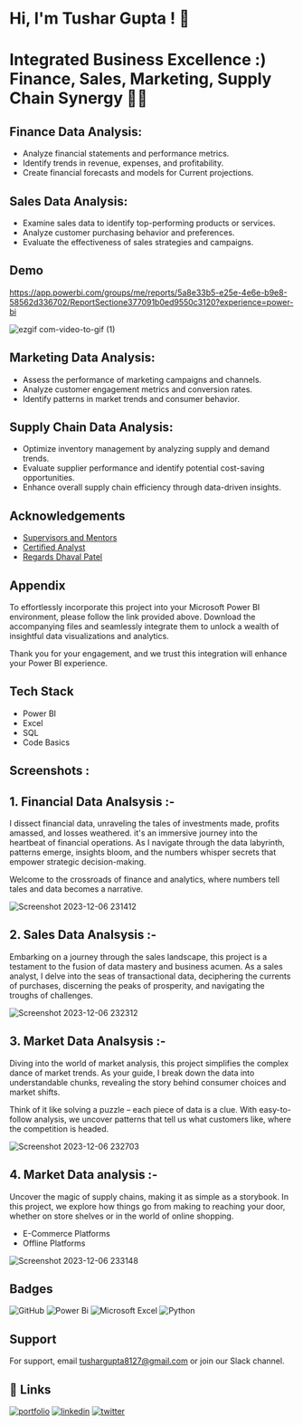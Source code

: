
# Hi, I'm Tushar Gupta ! 👋


# Integrated Business Excellence :) Finance, Sales, Marketing, Supply Chain Synergy 🌱✨

## Finance Data Analysis:
- Analyze financial statements and performance metrics.
- Identify trends in revenue, expenses, and profitability.
- Create financial forecasts and models for Current projections.

## Sales Data Analysis:
- Examine sales data to identify top-performing products or services.
- Analyze customer purchasing behavior and preferences.
- Evaluate the effectiveness of sales strategies and campaigns.

## Demo
https://app.powerbi.com/groups/me/reports/5a8e33b5-e25e-4e6e-b9e8-58562d336702/ReportSectione377091b0ed9550c3120?experience=power-bi

![ezgif com-video-to-gif (1)](https://github.com/Analytic-Ally/Business_Analytics/assets/149322654/de9ae8ca-24bb-49ba-834e-c1e73d5b25b8)

## Marketing Data Analysis:

- Assess the performance of marketing campaigns and channels.
- Analyze customer engagement metrics and conversion rates.
- Identify patterns in market trends and consumer behavior.

## Supply Chain Data Analysis:

- Optimize inventory management by analyzing supply and demand trends.
- Evaluate supplier performance and identify potential cost-saving opportunities.
- Enhance overall supply chain efficiency through data-driven insights.

## Acknowledgements

 - [Supervisors and Mentors](https://awesomeopensource.com/project/elangosundar/awesome-README-templates)
 - [Certified Analyst](https://codebasics.io/certificate/CB-51-186546)
 - [Regards Dhaval Patel](https://www.linkedin.com/in/dhavalsays/)


## Appendix

To effortlessly incorporate this project into your Microsoft Power BI environment, please follow the link provided above. Download the accompanying files and seamlessly integrate them to unlock a wealth of insightful data visualizations and analytics.

Thank you for your engagement, and we trust this integration will enhance your Power BI experience.


## Tech Stack

- Power BI 
- Excel 
- SQL 
- Code Basics
## Screenshots :
## 1. Financial Data Analsysis :-
 I dissect financial data, unraveling the tales of investments made, profits amassed, and losses weathered.  it's an immersive journey into the heartbeat of financial operations. As I navigate through the data labyrinth, patterns emerge, insights bloom, and the numbers whisper secrets that empower strategic decision-making.

Welcome to the crossroads of finance and analytics, where numbers tell tales and data becomes a narrative.

![Screenshot 2023-12-06 231412](https://github.com/Analytic-Ally/Business_Analytics/assets/149322654/f9bbd394-f94a-4b9d-86cf-46c3025cd058)

## 2. Sales Data Analsysis :- 
Embarking on a journey through the sales landscape, this project is a testament to the fusion of data mastery and business acumen. As a sales analyst, I delve into the seas of transactional data, deciphering the currents of purchases, discerning the peaks of prosperity, and navigating the troughs of challenges.

![Screenshot 2023-12-06 232312](https://github.com/Analytic-Ally/Business_Analytics/assets/149322654/88835ce0-3f95-44c2-a1f5-a737d1a3ae6b)

## 3. Market Data Analsysis :- 
Diving into the world of market analysis, this project simplifies the complex dance of market trends. As your guide, I break down the data into understandable chunks, revealing the story behind consumer choices and market shifts.

Think of it like solving a puzzle – each piece of data is a clue. With easy-to-follow analysis, we uncover patterns that tell us what customers like, where the competition is headed. 

![Screenshot 2023-12-06 232703](https://github.com/Analytic-Ally/Business_Analytics/assets/149322654/8d895a01-1046-41c4-aee6-67424379ace2)

## 4. Market Data analysis :-
Uncover the magic of supply chains, making it as simple as a storybook. In this project, we explore how things go from making to reaching your door, whether on store shelves or in the world of online shopping.

- E-Commerce Platforms
- Offline Platforms

![Screenshot 2023-12-06 233148](https://github.com/Analytic-Ally/Business_Analytics/assets/149322654/9b133451-c476-41a1-bef5-a397e7268ad5)
## Badges

![GitHub](https://img.shields.io/badge/github-%23121011.svg?style=for-the-badge&logo=github&logoColor=white)
![Power Bi](https://img.shields.io/badge/power_bi-F2C811?style=for-the-badge&logo=powerbi&logoColor=black)
![Microsoft Excel](https://img.shields.io/badge/Microsoft_Excel-217346?style=for-the-badge&logo=microsoft-excel&logoColor=white)
![Python](https://img.shields.io/badge/python-3670A0?style=for-the-badge&logo=python&logoColor=ffdd54)
	

## Support

For support, email tushargupta8127@gmail.com or join our Slack channel.


## 🔗 Links
[![portfolio](https://img.shields.io/badge/my_portfolio-000?style=for-the-badge&logo=ko-fi&logoColor=white)](https://github.com/Analytic-Ally)
[![linkedin](https://img.shields.io/badge/linkedin-0A66C2?style=for-the-badge&logo=linkedin&logoColor=white)](https://www.linkedin.com/in/tushar-gupta-3b29b5144//)
[![twitter](https://img.shields.io/badge/twitter-1DA1F2?style=for-the-badge&logo=twitter&logoColor=white)](https://twitter.com/TusharG8127)

